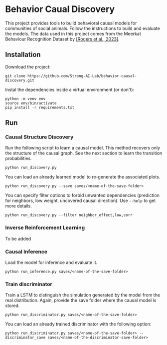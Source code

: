 # Behavior Caual Discovery

This project provides tools to build behavioral causal models for communities of social animals. Follow the instructions to build and evaluate the models. The data used in this project comes from the Meerkat Behaviour Recognition Dataset by [[Rogers et al., 2023]](https://arxiv.org/abs/2306.11326).

## Installation

Download the project:
```
git clone https://github.com/Strong-AI-Lab/behavior-causal-discovery.git
```

Instal the dependencies inside a virtual environment (or don't):
```
python -m venv env
source env/bin/activate
pip install -r requirements.txt
```

## Run

### Causal Structure Discovery

Run the following script to learn a causal model. This method recovers only the structure of the causal graph. See the next section to learn the transition probabilities.
```
python run_discovery.py
```

You can load an already learned model to re-generate the associated plots.
```
python run_discovery.py --save saves/<name-of-the-save-folder>
```

You can specify filter options to forbid unwanted dependencies (prediction for neighbors, low weight, uncovered causal direction). Use `--help` to get more details.
```
python run_discovery.py --filter neighbor_effect,low,corr
``` 


### Inverse Reinforcement Learning

To be added

### Causal Inference

Load the model for inference and evaluate it.
```
python run_inference.py saves/<name-of-the-save-folder>
```

### Train discriminator

Train a LSTM to distinguish the simulation generated by the model from the real distribution. Again, provide the save folder where the causal model is stored.
```
python run_discriminator.py saves/<name-of-the-save-folder>
```

You can load an already trained discriminator with the following option:
```
python run_discriminator.py saves/<name-of-the-save-folder> --discriminator_save saves/<name-of-the-discriminator-save-folder>
```